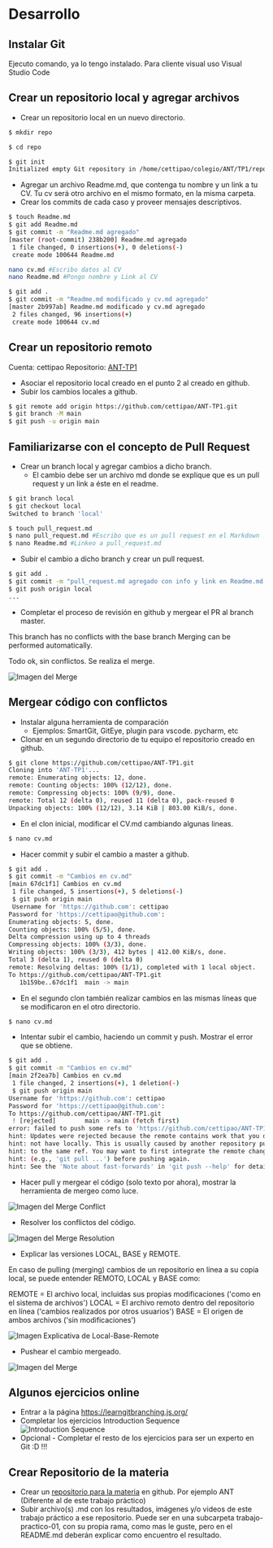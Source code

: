 # Desarrollo
## Instalar Git

Ejecuto comando, ya lo tengo instalado. Para cliente visual uso Visual Studio Code

## Crear un repositorio local y agregar archivos

* Crear un repositorio local en un nuevo directorio.

``` bash
$ mkdir repo

$ cd repo

$ git init
Initialized empty Git repository in /home/cettipao/colegio/ANT/TP1/repo/.git/

```

* Agregar un archivo Readme.md, que contenga tu nombre y un link a tu CV. Tu cv será otro archivo en el mismo formato, en la misma carpeta.
* Crear los commits de cada caso y proveer mensajes descriptivos.

``` bash
$ touch Readme.md
$ git add Readme.md 
$ git commit -m "Readme.md agregado"
[master (root-commit) 238b200] Readme.md agregado
 1 file changed, 0 insertions(+), 0 deletions(-)
 create mode 100644 Readme.md

nano cv.md #Escribo datos al CV
nano Readme.md #Pongo nombre y Link al CV

$ git add .
$ git commit -m "Readme.md modificado y cv.md agregado"
[master 2b997ab] Readme.md modificado y cv.md agregado
 2 files changed, 96 insertions(+)
 create mode 100644 cv.md
```

## Crear un repositorio remoto

Cuenta: cettipao
Repositorio: [ANT-TP1](https://github.com/cettipao/ANT-TP1)

* Asociar el repositorio local creado en el punto 2 al creado en github.
* Subir los cambios locales a github.

``` bash
$ git remote add origin https://github.com/cettipao/ANT-TP1.git
$ git branch -M main
$ git push -u origin main
```

## Familiarizarse con el concepto de Pull Request

* Crear un branch local y agregar cambios a dicho branch.
    * El cambio debe ser un archivo md donde se explique que es un pull request y un link a éste en el readme.

``` bash
$ git branch local
$ git checkout local
Switched to branch 'local'

$ touch pull_request.md
$ nano pull_request.md #Escribo que es un pull request en el Markdown
$ nano Readme.md #Linkeo a pull_request.md
```

* Subir el cambio a dicho branch y crear un pull request.

``` bash
$ git add .
$ git commit -m "pull_request.md agregado con info y link en Readme.md a pull_request.md agregado"
$ git push origin local
...
```

* Completar el proceso de revisión en github y mergear el PR al branch master.

This branch has no conflicts with the base branch
Merging can be performed automatically.

Todo ok, sin conflictos. Se realiza el merge.

![Imagen del Merge](merge.png)

## Mergear código con conflictos

* Instalar alguna herramienta de comparación
    * Ejemplos: SmartGit, GitEye, plugin para vscode. pycharm, etc
* Clonar en un segundo directorio de tu equipo el repositorio creado en github.

``` bash
$ git clone https://github.com/cettipao/ANT-TP1.git
Cloning into 'ANT-TP1'...
remote: Enumerating objects: 12, done.
remote: Counting objects: 100% (12/12), done.
remote: Compressing objects: 100% (9/9), done.
remote: Total 12 (delta 0), reused 11 (delta 0), pack-reused 0
Unpacking objects: 100% (12/12), 3.14 KiB | 803.00 KiB/s, done.
```

* En el clon inicial, modificar el CV.md cambiando algunas lineas.

``` bash
$ nano cv.md
```

* Hacer commit y subir el cambio a master a github.

``` bash
$ git add .
$ git commit -m "Cambios en cv.md"
[main 67dc1f1] Cambios en cv.md
 1 file changed, 5 insertions(+), 5 deletions(-)
 $ git push origin main
 Username for 'https://github.com': cettipao
Password for 'https://cettipao@github.com': 
Enumerating objects: 5, done.
Counting objects: 100% (5/5), done.
Delta compression using up to 4 threads
Compressing objects: 100% (3/3), done.
Writing objects: 100% (3/3), 412 bytes | 412.00 KiB/s, done.
Total 3 (delta 1), reused 0 (delta 0)
remote: Resolving deltas: 100% (1/1), completed with 1 local object.
To https://github.com/cettipao/ANT-TP1.git
   1b159be..67dc1f1  main -> main
```

* En el segundo clon también realizar cambios en las mismas líneas que se modificaron en el otro directorio.

``` bash
$ nano cv.md
```

* Intentar subir el cambio, haciendo un commit y push. Mostrar el error que se obtiene.

``` bash
$ git add .
$ git commit -m "Cambios en cv.md"
[main 2f2ea7b] Cambios en cv.md
 1 file changed, 2 insertions(+), 1 deletion(-)
 $ git push origin main
Username for 'https://github.com': cettipao
Password for 'https://cettipao@github.com': 
To https://github.com/cettipao/ANT-TP1.git
 ! [rejected]        main -> main (fetch first)
error: failed to push some refs to 'https://github.com/cettipao/ANT-TP1.git'
hint: Updates were rejected because the remote contains work that you do
hint: not have locally. This is usually caused by another repository pushing
hint: to the same ref. You may want to first integrate the remote changes
hint: (e.g., 'git pull ...') before pushing again.
hint: See the 'Note about fast-forwards' in 'git push --help' for details.
```

* Hacer pull y mergear el código (solo texto por ahora), mostrar la herramienta de mergeo como luce.

![Imagen del Merge Conflict](Merge_Conflict.png)

* Resolver los conflictos del código.

![Imagen del Merge Resolution](Merge_Resolution.png)

* Explicar las versiones LOCAL, BASE y REMOTE.

En caso de pulling (merging) cambios de un repositorio en línea a su copia local, se puede entender REMOTO, LOCAL y BASE como:

REMOTE = El archivo local, incluidas sus propias modificaciones ('como en el sistema de archivos')
LOCAL = El archivo remoto dentro del repositorio en línea ('cambios realizados por otros usuarios')
BASE = El origen de ambos archivos ('sin modificaciones')

![Imagen Explicativa de Local-Base-Remote](Local-Base-Remote.png)

* Pushear el cambio mergeado.

![Imagen del Merge](MergeConflictSolved.png)

## Algunos ejercicios online

* Entrar a la página <https://learngitbranching.js.org/>
* Completar los ejercicios Introduction Sequence
![Introduction Sequence](IntroductionSequence.png)
* Opcional - Completar el resto de los ejercicios para ser un experto en Git :D !!!

## Crear Repositorio de la materia
* Crear un [repositorio para la materia](https://github.com/cettipao/ANT) en github. Por ejemplo ANT (Diferente al de este trabajo práctico)
* Subir archivo(s) .md con los resultados, imágenes y/o videos de este trabajo práctico a ese repositorio. Puede ser en una subcarpeta trabajo-practico-01, con su propia rama, como mas le guste, pero en el README.md deberán explicar como encuentro el resultado.